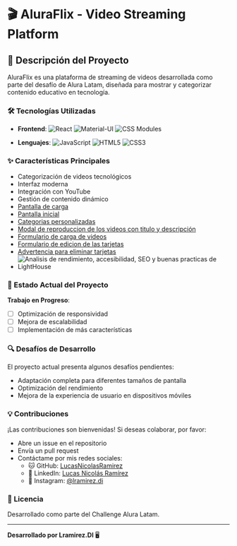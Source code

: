 # 🎬 AluraFlix - Video Streaming Platform

## 🚀 Descripción del Proyecto

AluraFlix es una plataforma de streaming de videos desarrollada como parte del desafío de Alura Latam, diseñada para mostrar y categorizar contenido educativo en tecnología.

### 🛠️ Tecnologías Utilizadas

- **Frontend**: 
  ![React](https://img.shields.io/badge/React-61DAFB?style=for-the-badge&logo=react&logoColor=black)
  ![Material-UI](https://img.shields.io/badge/Material--UI-0081CB?style=for-the-badge&logo=material-ui&logoColor=white)
  ![CSS Modules](https://img.shields.io/badge/CSS_Modules-000000?style=for-the-badge)

- **Lenguajes**:
  ![JavaScript](https://img.shields.io/badge/JavaScript-F7DF1E?style=for-the-badge&logo=javascript&logoColor=black)
  ![HTML5](https://img.shields.io/badge/HTML5-E34F26?style=for-the-badge&logo=html5&logoColor=white)
  ![CSS3](https://img.shields.io/badge/CSS3-1572B6?style=for-the-badge&logo=css3&logoColor=white)

### ✨ Características Principales

- Categorización de videos tecnológicos
- Interfaz moderna
- Integración con YouTube
- Gestión de contenido dinámico
- [Pantalla de carga](https://github.com/user-attachments/assets/b5484429-393b-460b-a360-4a23995b5453)
- [Pantalla inicial](https://github.com/user-attachments/assets/ed30bfcb-f4c3-4a63-8736-e3e704132d7c)
- [Categorias personalizadas](https://github.com/user-attachments/assets/4c78f585-911f-4880-a588-c0c35705d9d8)
- [Modal de reproduccion de los videos con titulo y descripción](https://github.com/user-attachments/assets/11f47e7b-316a-47dd-958e-b9dfc376a898)
- [Formulario de carga de videos](https://github.com/user-attachments/assets/6473b6b1-0cf5-4b4b-ac34-2d91f38c4c00)
- [Formulario de edicion de las tarjetas](https://github.com/user-attachments/assets/06b0e545-f05e-473a-ba28-aa6a7a05adbc)
- [Advertencia para eliminar tarjetas](https://github.com/user-attachments/assets/7cae7b8b-f6a2-41c7-98e8-f55535c2aa29)
- ![Analisis de rendimiento, accesibilidad, SEO y buenas practicas de LightHouse](https://github.com/user-attachments/assets/080f063e-8700-4464-8e67-79f6f1d89df8)

### 🚧 Estado Actual del Proyecto

**Trabajo en Progreso**:
- [ ] Optimización de responsividad
- [ ] Mejora de escalabilidad
- [ ] Implementación de más características

### 🔍 Desafíos de Desarrollo

El proyecto actual presenta algunos desafíos pendientes:
- Adaptación completa para diferentes tamaños de pantalla
- Optimización del rendimiento
- Mejora de la experiencia de usuario en dispositivos móviles

### 💡 Contribuciones

¡Las contribuciones son bienvenidas! Si deseas colaborar, por favor:

- Abre un issue en el repositorio
- Envía un pull request
- Contáctame por mis redes sociales:
  - 🐱 GitHub: [LucasNicolasRamirez](https://github.com/LucasNicolasRamirez)
  - 💼 LinkedIn: [Lucas Nicolás Ramírez](https://www.linkedin.com/in/lucasnicolásramírez/)
  - 📸 Instagram: [@lramirez.di](https://www.instagram.com/lramirez.di/)

### 📝 Licencia

Desarrollado como parte del Challenge Alura Latam.

---

**Desarrollado por Lramirez.DI** 🖥️
